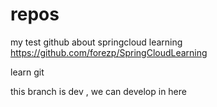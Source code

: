 # repos
my test github
about springcloud learning
https://github.com/forezp/SpringCloudLearning

learn git

this branch is dev , we can develop in here
